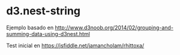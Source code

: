 # d3.nest-string

Ejemplo basado en http://www.d3noob.org/2014/02/grouping-and-summing-data-using-d3nest.html

Test inicial en https://jsfiddle.net/jamancholam/rhjttoxa/
